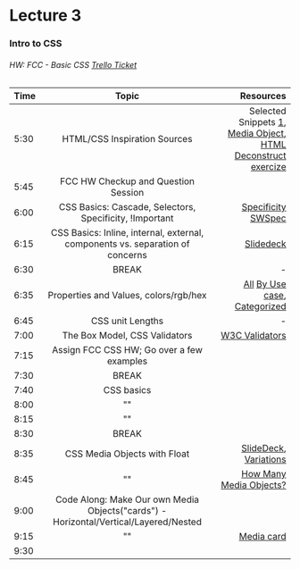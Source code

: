 # Lecture 3
### Intro to CSS
###### HW: FCC - Basic CSS [Trello Ticket](https://trello.com/b/kP8TwrOh/mcc-frontend-academy)

| Time     |       Topic                                        | Resources   |
| ---------|:-------------:                                     | -----:      |
| 5:30     | HTML/CSS Inspiration Sources                       | Selected Snippets [1](https://codepen.io/hexagoncircle/full/OJLMgYY), [Media Object](https://css-tricks.com/media-object-bunch-ways/), [HTML Deconstruct exercize](https://dribbble.com/shots/7269289/attachments/223608?mode=media)|
| 5:45     |  FCC HW Checkup and Question Session               |             |
| 6:00     |  CSS Basics: Cascade, Selectors, Specificity, !Important    |     [Specificity](https://www.smashingmagazine.com/2007/07/css-specificity-things-you-should-know/) [SWSpec](https://stuffandnonsense.co.uk/archives/images/css-specificity-wars.png)      |
| 6:15     |  CSS Basics: Inline, internal, external, components vs. separation of concerns          |     [Slidedeck](https://jamievaughncmp.github.io/slides/03-css/#/)        |
| 6:30     | BREAK                                              |    -        |
| 6:35     |  Properties and Values, colors/rgb/hex             | [All](https://developer.mozilla.org/en-US/docs/Web/CSS/Reference) [By Use case](https://cssreference.io/), [Categorized](https://htmldog.com/references/css/properties/)|
| 6:45     |  CSS unit Lengths                   |    -        |
| 7:00     |  The Box Model, CSS Validators                     |  [W3C Validators](https://developer.mozilla.org/en-US/docs/Tools/Validators)           |
| 7:15     |  Assign FCC CSS HW; Go over a few examples         |             |
| 7:30     | BREAK                                              |             |
| 7:40     |  CSS basics    |             |
| 8:00     |              ""                                    |             |
| 8:15     |   ""        |             |
| 8:30     | BREAK                                              |             |
| 8:35     |  CSS Media Objects with Float                      |  [SlideDeck](),          [Variations](http://snapeuh.github.io/flexbox-presentation/) |
| 8:45     |      ""                                            | [How Many Media Objects?](https://cdn.dribbble.com/users/938260/screenshots/7267996/media/3c155afcaff1bd454ab4d356b971cfc6.jpg)|
| 9:00     | Code Along: Make Our own Media Objects("cards") - Horizontal/Vertical/Layered/Nested|             |
| 9:15     |              ""                                    |  [Media card](https://codeburst.io/build-a-minimalist-html-card-in-just-53-lines-of-code-with-flexbox-b40801927eb5)           |
| 9:30     |                              |             |


